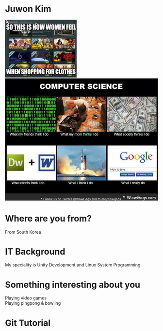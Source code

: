 # Juwon Kim
![Get Steams](/ITMO-444/Week1/Image/Meme1.jpg)<br>
![CS memes](/ITMO-444/Week1/Image/Meme2.jpg)
# Where are you from?
From South Korea
# IT Background
My speciality is Unity Development and Linux System Programming
# Something interesting about you
Playing video games<br>
Playing pingpong & bowling
# Git Tutorial
